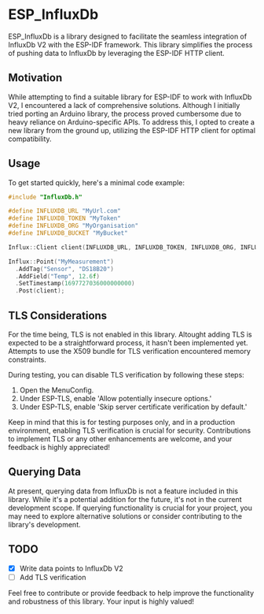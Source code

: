# ESP_InfluxDb

ESP_InfluxDb is a library designed to facilitate the seamless integration of InfluxDb V2 with the ESP-IDF framework. This library simplifies the process of pushing data to InfluxDb by leveraging the ESP-IDF HTTP client.

## Motivation

While attempting to find a suitable library for ESP-IDF to work with InfluxDb V2, I encountered a lack of comprehensive solutions. Although I initially tried porting an Arduino library, the process proved cumbersome due to heavy reliance on Arduino-specific APIs. To address this, I opted to create a new library from the ground up, utilizing the ESP-IDF HTTP client for optimal compatibility.

## Usage

To get started quickly, here's a minimal code example:

```cpp
#include "InfluxDb.h"

#define INFLUXDB_URL "MyUrl.com"
#define INFLUXDB_TOKEN "MyToken"
#define INFLUXDB_ORG "MyOrganisation"
#define INFLUXDB_BUCKET "MyBucket"

Influx::Client client(INFLUXDB_URL, INFLUXDB_TOKEN, INFLUXDB_ORG, INFLUXDB_BUCKET);

Influx::Point("MyMeasurement")
  .AddTag("Sensor", "DS18B20")		
  .AddField("Temp", 12.6f)
  .SetTimestamp(1697727036000000000)
  .Post(client);
```

## TLS Considerations

For the time being, TLS is not enabled in this library. Altought adding TLS is expected to be a straightforward process, it hasn't been implemented yet. Attempts to use the X509 bundle for TLS verification encountered memory constraints.

During testing, you can disable TLS verification by following these steps:

1. Open the MenuConfig.
2. Under ESP-TLS, enable 'Allow potentially insecure options.'
3. Under ESP-TLS, enable 'Skip server certificate verification by default.'

Keep in mind that this is for testing purposes only, and in a production environment, enabling TLS verification is crucial for security. Contributions to implement TLS or any other enhancements are welcome, and your feedback is highly appreciated!

## Querying Data

At present, querying data from InfluxDb is not a feature included in this library. While it's a potential addition for the future, it's not in the current development scope. If querying functionality is crucial for your project, you may need to explore alternative solutions or consider contributing to the library's development.

## TODO

- [x] Write data points to InfluxDb V2
- [ ] Add TLS verification

Feel free to contribute or provide feedback to help improve the functionality and robustness of this library. Your input is highly valued!

